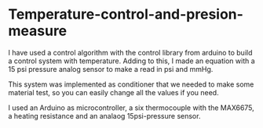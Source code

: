 # Temperature-control-and-presion-measure


I have used a control algorithm with the control library from arduino to build a control system with temperature. Adding to this, I made an equation with a 15 psi pressure analog sensor to make a read in psi and mmHg.

This system was implemented as conditioner that we needed to make some material test, so you can easily change all the values if you need.

I used an Arduino as microcontroller, a six thermocouple with the MAX6675, a heating resistance and an analaog 15psi-pressure sensor.


  			
